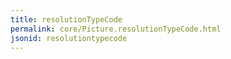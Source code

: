 ```yaml
---
title: resolutionTypeCode
permalink: core/Picture.resolutionTypeCode.html
jsonid: resolutiontypecode
---
```

